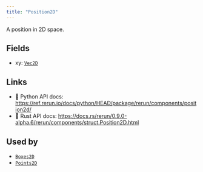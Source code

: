 ```yaml
---
title: "Position2D"
---
```


A position in 2D space.

## Fields

* xy: [`Vec2D`](../datatypes/vec2d.md)

## Links
 * 🐍 Python API docs: https://ref.rerun.io/docs/python/HEAD/package/rerun/components/position2d/
 * 🦀 Rust API docs: https://docs.rs/rerun/0.9.0-alpha.6/rerun/components/struct.Position2D.html


## Used by

* [`Boxes2D`](../archetypes/boxes2d.md)
* [`Points2D`](../archetypes/points2d.md)
